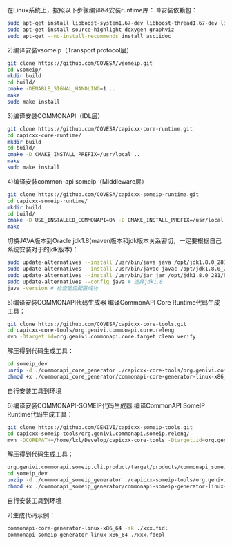 在Linux系统上，按照以下步骤编译&&安装runtime库：
1)安装依赖包： 
```bash
sudo apt-get install libboost-system1.67-dev libboost-thread1.67-dev libboost-log1.67-dev
sudo apt-get install source-highlight doxygen graphviz
sudo apt-get --no-install-recommends install asciidoc
```
2)编译安装vsomeip（Transport protocol层）
```bash
git clone https://github.com/COVESA/vsomeip.git
cd vsomeip/
mkdir build
cd build/
cmake -DENABLE_SIGNAL_HANDLING=1 ..
make
sudo make install
```
3)编译安装COMMONAPI（IDL层）
```bash
git clone https://github.com/COVESA/capicxx-core-runtime.git
cd capicxx-core-runtime/
mkdir build
cd build/
cmake -D CMAKE_INSTALL_PREFIX=/usr/local ..
make
sudo make install
```
4)编译安装common-api someip（Middleware层）
```bash
git clone https://github.com/COVESA/capicxx-someip-runtime.git
cd capicxx-someip-runtime/
mkdir build
cd build/
cmake -D USE_INSTALLED_COMMONAPI=ON -D CMAKE_INSTALL_PREFIX=/usr/local ..
make
```

切换JAVA版本到Oracle jdk1.8(maven版本和jdk版本关系密切，一定要根据自己系统安装对于的jdk版本)：

```bash
sudo update-alternatives --install /usr/bin/java java /opt/jdk1.8.0_281/bin/java 700
sudo update-alternatives --install /usr/bin/javac javac /opt/jdk1.8.0_281/bin/javac 700
sudo update-alternatives --install /usr/bin/jar jar /opt/jdk1.8.0_281/bin/jar 700
sudo update-alternatives --config java # 选择jdk1.8
java -version # 检查是否配置成功
```
5)编译安装COMMONAPI代码生成器
编译CommonAPI Core Runtime代码生成工具：

```bash
git clone https://github.com/COVESA/capicxx-core-tools.git
cd capicxx-core-tools/org.genivi.commonapi.core.releng
mvn -Dtarget.id=org.genivi.commonapi.core.target clean verify
```

解压得到代码生成工具：

```bash
cd someip_dev
unzip -d ./commonapi_core_generator ./capicxx-core-tools/org.genivi.commonapi.core.cli.product/target/products/commonapi_core_generator.zip
chmod +x ./commonapi_core_generator/commonapi-core-generator-linux-x86_64
```
自行安装工具到环境

6)编译安装COMMONAPI-SOMEIP代码生成器
编译CommonAPI SomeIP Runtime代码生成工具：

```bash
git clone https://github.com/GENIVI/capicxx-someip-tools.git
cd capicxx-someip-tools/org.genivi.commonapi.someip.releng/
mvn -DCOREPATH=/home/lxl/Develop/capicxx-core-tools -Dtarget.id=org.genivi.commonapi.someip.target clean verify
```

解压得到代码生成工具：

```bash
org.genivi.commonapi.someip.cli.product/target/products/commonapi_someip_generator.zip
cd someip_dev
unzip -d ./commonapi_someip_generator ./capicxx-someip-tools/org.genivi.commonapi.someip.cli.product/target/products/commonapi_someip_generator.zip
chmod +x ./commonapi_someip_generator/commonapi-someip-generator-linux-x86_64
```
自行安装工具到环境

7)生成代码示例：

```bash
commonapi-core-generator-linux-x86_64 -sk ./xxx.fidl
commonapi-someip-generator-linux-x86_64 ./xxx.fdepl
```
